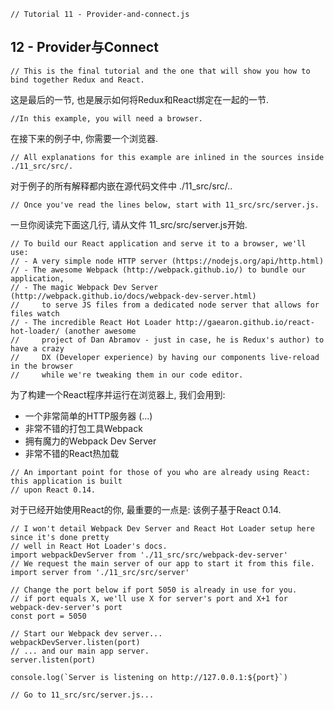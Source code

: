 ```
// Tutorial 11 - Provider-and-connect.js
```

## 12 - Provider与Connect

```
// This is the final tutorial and the one that will show you how to bind together Redux and React.
```
这是最后的一节, 也是展示如何将Redux和React绑定在一起的一节.

```
//In this example, you will need a browser.
```
在接下来的例子中, 你需要一个浏览器.

```
// All explanations for this example are inlined in the sources inside ./11_src/src/.
```
对于例子的所有解释都内嵌在源代码文件中 ./11_src/src/..

```
// Once you've read the lines below, start with 11_src/src/server.js.
```
一旦你阅读完下面这几行, 请从文件 11_src/src/server.js开始.

```
// To build our React application and serve it to a browser, we'll use:
// - A very simple node HTTP server (https://nodejs.org/api/http.html)
// - The awesome Webpack (http://webpack.github.io/) to bundle our application,
// - The magic Webpack Dev Server (http://webpack.github.io/docs/webpack-dev-server.html)
//     to serve JS files from a dedicated node server that allows for files watch
// - The incredible React Hot Loader http://gaearon.github.io/react-hot-loader/ (another awesome
//     project of Dan Abramov - just in case, he is Redux's author) to have a crazy
//     DX (Developer experience) by having our components live-reload in the browser
//     while we're tweaking them in our code editor.
```
为了构建一个React程序并运行在浏览器上, 我们会用到:
* 一个非常简单的HTTP服务器 (...)
* 非常不错的打包工具Webpack
* 拥有魔力的Webpack Dev Server
* 非常不错的React热加载

```
// An important point for those of you who are already using React: this application is built
// upon React 0.14.
```
对于已经开始使用React的你, 最重要的一点是: 该例子基于React 0.14.

```
// I won't detail Webpack Dev Server and React Hot Loader setup here since it's done pretty
// well in React Hot Loader's docs.
import webpackDevServer from './11_src/src/webpack-dev-server'
// We request the main server of our app to start it from this file.
import server from './11_src/src/server'

// Change the port below if port 5050 is already in use for you.
// if port equals X, we'll use X for server's port and X+1 for webpack-dev-server's port
const port = 5050

// Start our Webpack dev server...
webpackDevServer.listen(port)
// ... and our main app server.
server.listen(port)

console.log(`Server is listening on http://127.0.0.1:${port}`)

// Go to 11_src/src/server.js...
```
